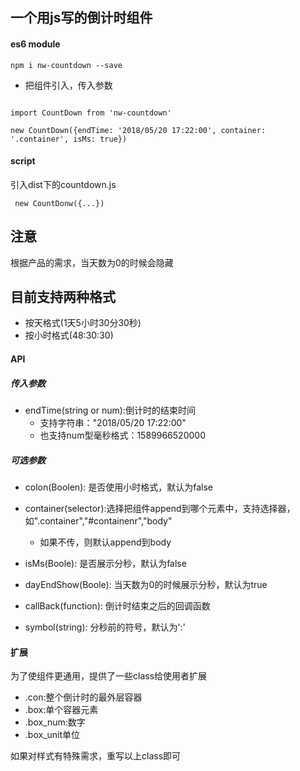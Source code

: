## 一个用js写的倒计时组件

#### es6 module

```
npm i nw-countdown --save
```


- 把组件引入，传入参数

```

import CountDown from 'nw-countdown'

new CountDown({endTime: '2018/05/20 17:22:00', container: '.container', isMs: true})

``` 

#### script

引入dist下的countdown.js

```
 new CountDonw({...})

```

## 注意

根据产品的需求，当天数为0的时候会隐藏

## 目前支持两种格式

- 按天格式(1天5小时30分30秒)
- 按小时格式(48:30:30)

#### API

##### 传入参数

- endTime(string or num):倒计时的结束时间
  + 支持字符串："2018/05/20 17:22:00"
  + 也支持num型毫秒格式：1589966520000
  
##### 可选参数

- colon(Boolen): 是否使用小时格式，默认为false

- container(selector):选择把组件append到哪个元素中，支持选择器，如".container","#containenr","body"
  + 如果不传，则默认append到body
  
- isMs(Boole): 是否展示分秒，默认为false

- dayEndShow(Boole): 当天数为0的时候展示分秒，默认为true

- callBack(function): 倒计时结束之后的回调函数 

- symbol(string): 分秒前的符号，默认为':'

#### 扩展

为了使组件更通用，提供了一些class给使用者扩展

- .con:整个倒计时的最外层容器
- .box:单个容器元素
- .box_num:数字
- .box_unit单位

如果对样式有特殊需求，重写以上class即可

